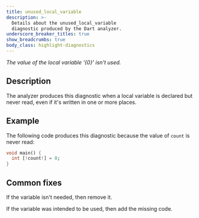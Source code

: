 ```yaml
---
title: unused_local_variable
description: >-
  Details about the unused_local_variable
  diagnostic produced by the Dart analyzer.
underscore_breaker_titles: true
show_breadcrumbs: true
body_class: highlight-diagnostics
---
```


_The value of the local variable '{0}' isn't used._

## Description

The analyzer produces this diagnostic when a local variable is declared but
never read, even if it's written in one or more places.

## Example

The following code produces this diagnostic because the value of `count` is
never read:

```dart
void main() {
  int [!count!] = 0;
}
```

## Common fixes

If the variable isn't needed, then remove it.

If the variable was intended to be used, then add the missing code.
